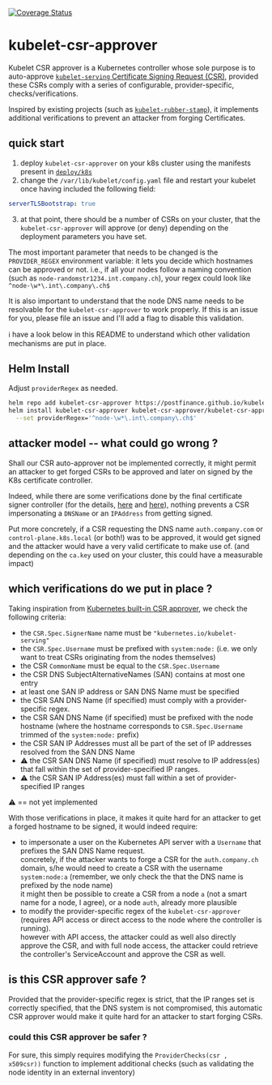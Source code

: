 [![Coverage Status](https://coveralls.io/repos/github/postfinance/kubelet-csr-approver/badge.svg?branch=main)](https://coveralls.io/github/postfinance/kubelet-csr-approver?branch=main)
# kubelet-csr-approver

Kubelet CSR approver is a Kubernetes controller whose sole purpose is to auto-approve [`kubelet-serving`
Certificate Signing Request (CSR)](https://kubernetes.io/docs/tasks/administer-cluster/kubeadm/kubeadm-certs/#kubelet-serving-certs),
provided these CSRs comply with a series of configurable, provider-specific, checks/verifications.  

Inspired by existing projects (such as [`kubelet-rubber-stamp`](https://github.com/kontena/kubelet-rubber-stamp)), 
it implements additional verifications to prevent an attacker from forging Certificates.

## quick start

1. deploy `kubelet-csr-approver` on your k8s cluster using the manifests present in [`deploy/k8s`](deploy/k8s)
2. change the `/var/lib/kubelet/config.yaml` file and restart your kubelet once having included the following field:
```yaml
serverTLSBootstrap: true
```
3. at that point, there should be a number of CSRs on your cluster, that the `kubelet-csr-approver` will approve (or deny) depending on the deployment parameters you have set.

The most important parameter that needs to be changed is the `PROVIDER_REGEX` environment variable: it lets you
decide which hostnames can be approved or not. i.e., if all your nodes follow a naming convention
(such as `node-randomstr1234.int.company.ch`), your regex could look like `^node-\w*\.int\.company\.ch$`

It is also important to understand that the node DNS name needs to be resolvable for the `kubelet-csr-approver` to work properly.
If this is an issue for you, please file an issue and I'll add a flag to disable this validation.

ℹ have a look below in this README to understand which other validation mechanisms are put in place.

## Helm Install

Adjust `providerRegex` as needed.

```sh
helm repo add kubelet-csr-approver https://postfinance.github.io/kubelet-csr-approver
helm install kubelet-csr-approver kubelet-csr-approver/kubelet-csr-approver -n kube-system \
  --set providerRegex='^node-\w*\.int\.company\.ch$'
```

## attacker model -- what could go wrong ?

Shall our CSR auto-approver not be implemented correctly, it might permit an attacker to get forged CSRs to be 
approved and later on signed by the K8s certificate controller.

Indeed, while there are some verifications done by the final certificate signer controller (for the details, [here](https://github.com/kubernetes/kubernetes/blob/v1.22.2/pkg/controller/certificates/signer/signer.go#L253-L258) and [here](https://github.com/kubernetes/kubernetes/blob/v1.22.2/pkg/apis/certificates/helpers.go#L62-L88)), nothing prevents a CSR impersonating a `DNSName` or an `IPAddress` from getting signed.

Put more concretely, if a CSR requesting the DNS name `auth.company.com` or `control-plane.k8s.local` (or both!) was to be approved, it would get signed and the attacker would have a very valid certificate to make use of. (and depending on the `ca.key` used on your cluster, this could have a measurable impact)

## which verifications do we put in place ?

Taking inspiration from [Kubernetes built-in CSR approver](https://github.com/kubernetes/kubernetes/blob/v1.22.2/pkg/controller/certificates/approver/sarapprove.go), we check the following criteria:

- the `CSR.Spec.SignerName` name must be `"kubernetes.io/kubelet-serving"`
- the `CSR.Spec.Username` must be prefixed with `system:node:` (i.e. we only want to treat CSRs originating from the nodes themselves)
- the CSR `CommonName` must be equal to the `CSR.Spec.Username`
- the CSR DNS SubjectAlternativeNames (SAN) contains at most one entry
- at least one SAN IP address or SAN DNS Name must be specified
- the CSR SAN DNS Name (if specified) must comply with a provider-specific regex.
- the CSR SAN DNS Name (if specified) must be prefixed with the node hostname (where the hostname corresponds to `CSR.Spec.Username` trimmed of the `system:node:` prefix)
- the CSR SAN IP Addresses must all be part of the set of IP addresses resolved from the SAN DNS Name
- ⚠ the CSR SAN DNS Name (if specified) must resolve to IP address(es) that fall within the set of provider-specified IP ranges.
- ⚠ the CSR SAN IP Address(es) must fall within a set of provider-specified IP ranges

⚠ == not yet implemented

With those verifications in place, it makes it quite hard for an attacker to get a forged hostname to be signed, it would indeed require:

- to impersonate a user on the Kubernetes API server with a `Username` that prefixes the SAN DNS Name request. \
concretely, if the attacker wants to forge a CSR for the `auth.company.ch` domain, 
s/he would need to create a CSR with the username `system:node:a` 
(remember, we only check the that the DNS name is prefixed by the node name) \
it might then be possible to create a CSR from a node `a` (not a smart name for a node, I agree), or a node `auth`, already more plausible
- to modify the provider-specific regex of the `kubelet-csr-approver` (requires API access or direct access to the node where the controller is running). \
however with API access, the attacker could as well also directly approve the CSR, and with full node access, the attacker could retrieve the controller's ServiceAccount and approve the CSR as well.

## is this CSR approver safe ?

Provided that the provider-specific regex is strict, that the IP ranges    set is correctly specified, that the DNS system is not compromised, this automatic CSR approver would make it quite hard for an attacker to start forging CSRs.

### could this CSR approver be safer ?

For sure, this simply requires modifying the `ProviderChecks(csr , x509csr))` function to implement additional checks (such as validating the node identity in an external inventory)

